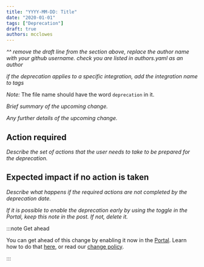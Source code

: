 ```yaml
---
title: "YYYY-MM-DD: Title"
date: "2020-01-01"
tags: ["Deprecation"]
draft: true
authors: mcclowes
---
```

_^^ remove the draft line from the section above, replace the author name with your github username. check you are listed in authors.yaml as an author_

_if the deprecation applies to a specific integration, add the integration name to tags_

_Note:_ The file name should have the word `deprecation` in it.

_Brief summary of the upcoming change._

<!--truncate-->

_Any further details of the upcoming change._

## Action required

_Describe the set of actions that the user needs to take to be prepared for the deprecation._

## Expected impact if no action is taken

_Describe what happens if the required actions are not completed by the deprecation date._ 

_If it is possible to enable the deprecation early by using the toggle in the Portal, keep this note in the post. If not, delete it._

:::note Get ahead

You can get ahead of this change by enabling it now in the [Portal](https://app.codat.io/developers/api-deprecations). Learn how to do that [here](https://docs.codat.io/configure/portal/developers), or read our [change policy](https://docs.codat.io/using-the-api/change-policy).

:::
